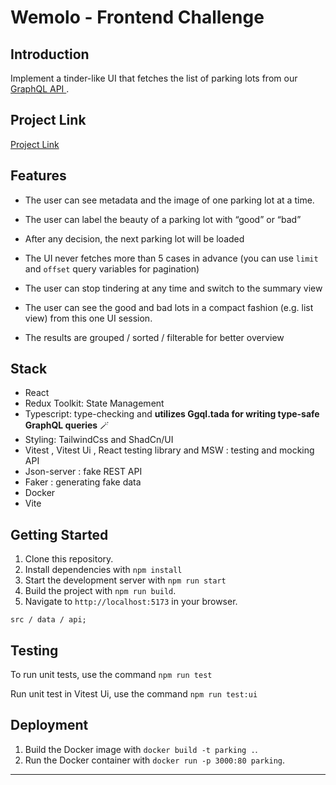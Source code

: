 # Wemolo - Frontend Challenge

## **Introduction**

Implement a tinder-like UI that fetches the list of parking lots from our [GraphQL API ](https://interview-apixx07.dev.park-depot.de/).

## Project Link

[Project Link](https://eminent-pull.surge.sh/)

## Features

- The user can see metadata and the image of one parking lot at a time.
- The user can label the beauty of a parking lot with “good” or “bad”
- After any decision, the next parking lot will be loaded
- The UI never fetches more than 5 cases in advance (you can use `limit` and
  `offset` query variables for pagination)
- The user can stop tindering at any time and switch to the summary view

- The user can see the good and bad lots in a compact fashion (e.g. list view) from this one UI session.
- The results are grouped / sorted / filterable for better overview

## Stack

- React
- Redux Toolkit: State Management
- Typescript: type-checking and **utilizes Ggql.tada for writing type-safe GraphQL queries** 🪄
- Styling: TailwindCss and ShadCn/UI
- Vitest , Vitest Ui , React testing library and MSW : testing and mocking API
- Json-server : fake REST API
- Faker : generating fake data
- Docker
- Vite

## Getting Started

1. Clone this repository.
2. Install dependencies with `npm install`
3. Start the development server with `npm run start`
4. Build the project with `npm run build`.
5. Navigate to `http://localhost:5173` in your browser.

```tsx
src / data / api;
```

## Testing

To run unit tests, use the command `npm run test`

Run unit test in Vitest Ui, use the command `npm run test:ui`

## Deployment

1. Build the Docker image with `docker build -t parking .`.
2. Run the Docker container with `docker run -p 3000:80 parking`.

---
